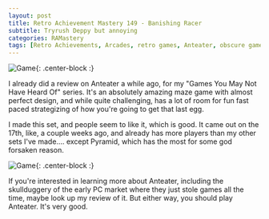 ```yaml
---
layout: post
title: Retro Achievement Mastery 149 - Banishing Racer
subtitle: Tryrush Deppy but annoying
categories: RAMastery
tags: [Retro Achievements, Arcades, retro games, Anteater, obscure games, Reviews]
---
```



![Game](https://imgur.com/QD4t7kN.png){: .center-block :}

I already did a review on Anteater a while ago, for my "Games You May Not Have Heard Of" series. It's an absolutely amazing maze game with almost perfect design, and while quite challenging, has a lot of room for fun fast paced strategizing of how you're going to get that last egg.

I made this set, and people seem to like it, which is good. It came out on the 17th, like, a couple weeks ago, and already has more players than my other sets I've made.... except Pyramid, which has the most for some god forsaken reason. 

![Game](https://imgur.com/KsWMi2p.png){: .center-block :}

If you're interested in learning more about Anteater, including the skullduggery of the early PC market where they just stole games all the time, maybe look up my review of it. But either way, you should play Anteater. It's very good.